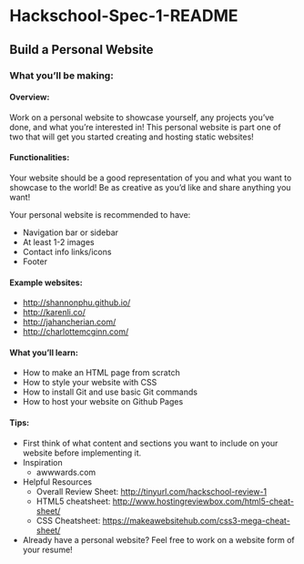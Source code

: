 # Hackschool-Spec-1-README

## Build a Personal Website

### What you’ll be making:

#### Overview:

Work on a personal website to showcase yourself, any projects you’ve done, and what you’re interested in! This personal website is part one of two that will get you started creating and hosting static websites!

#### Functionalities:

Your website should be a good representation of you and what you want to showcase to the world! Be as creative as you’d like and share anything you want!

Your personal website is recommended to have:

- Navigation bar or sidebar
- At least 1-2 images
- Contact info links/icons
- Footer

#### Example websites:

- http://shannonphu.github.io/  
- http://karenli.co/
- http://jahancherian.com/ 
- http://charlottemcginn.com/ 

#### What you’ll learn:

- How to make an HTML page from scratch
- How to style your website with CSS
- How to install Git and use basic Git commands
- How to host your website on Github Pages

#### Tips:

- First think of what content and sections you want to include on your website before implementing it.
- Inspiration
  - awwwards.com 
- Helpful Resources
  - Overall Review Sheet: http://tinyurl.com/hackschool-review-1 
  - HTML5 cheatsheet: http://www.hostingreviewbox.com/html5-cheat-sheet/ 
  - CSS Cheatsheet: https://makeawebsitehub.com/css3-mega-cheat-sheet/ 
- Already have a personal website? Feel free to work on a website form of your resume!